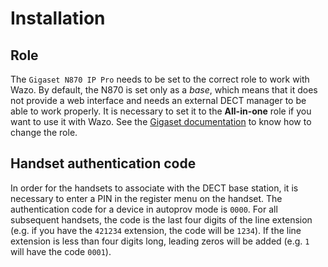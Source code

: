 # Installation

## Role

The `Gigaset N870 IP Pro` needs to be set to the correct role to work with Wazo. By default, the
N870 is set only as a *base*, which means that it does not provide a web interface and needs an
external DECT manager to be able to work properly. It is necessary to set it to the **All-in-one**
role if you want to use it with Wazo. See the [Gigaset
documentation](https://teamwork.gigaset.com/gigawiki/display/GPPPO/FAQ+Nx70+-+Change+the+role) to know
how to change the role.

## Handset authentication code

In order for the handsets to associate with the DECT base station, it is necessary to enter a PIN in
the register menu on the handset. The authentication code for a device in autoprov mode is `0000`.
For all subsequent handsets, the code is the last four digits of the line extension (e.g. if you
have the `421234` extension, the code will be `1234`). If the line extension is less than four
digits long, leading zeros will be added (e.g. `1` will have the code `0001`).
